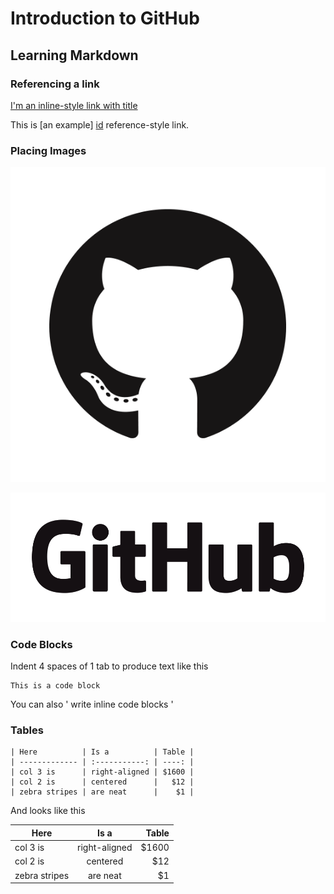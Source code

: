 # Introduction to GitHub

## Learning Markdown

### Referencing a link

[I'm an inline-style link with title](https://www.google.com/ "Google's Homepage")

This is [an example] [id] reference-style link.

[id]: https:www.google.co.uk/ "Google home page"

### Placing Images

![Example 1](/GitHub-Logo1.png/ "Example")

![Referencing Example][id1]

[id1]: /GitHub_Logo2.png/  "Referencing Example"

### Code Blocks

Indent 4 spaces of 1 tab to produce text like this

	This is a code block

You can also ' write inline code blocks '

### Tables

	| Here   	    | Is a          | Table	|
	| ------------- | :-----------: | ----: |
	| col 3 is      | right-aligned | $1600 |
	| col 2 is      | centered      |   $12 |
	| zebra stripes | are neat      |    $1 |


And looks like this
    
| Here          | Is a          | Table	|
| ------------- | :-----------: | ----: |
| col 3 is      | right-aligned | $1600 |
| col 2 is      | centered      |   $12 |
| zebra stripes | are neat      |    $1 | 
